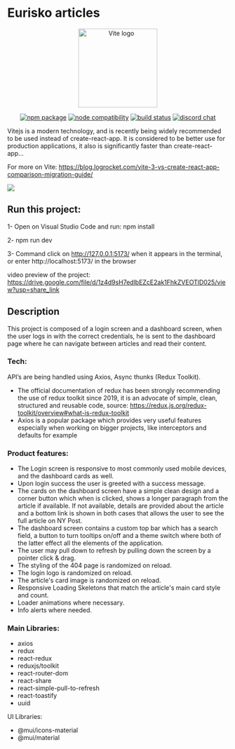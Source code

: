 # Eurisko articles

<p align="center">
  <a href="https://vitejs.dev" target="_blank" rel="noopener noreferrer">
    <img width="180" src="https://vitejs.dev/logo.svg" alt="Vite logo">
  </a>
</p>



<div align="center">
  <p>
  <a href="https://npmjs.com/package/vite"><img src="https://img.shields.io/npm/v/vite.svg" alt="npm package"></a>
  <a href="https://nodejs.org/en/about/releases/"><img src="https://img.shields.io/node/v/vite.svg" alt="node compatibility"></a>
  <a href="https://github.com/vitejs/vite/actions/workflows/ci.yml"><img src="https://github.com/vitejs/vite/actions/workflows/ci.yml/badge.svg?branch=main" alt="build status"></a>
  <a href="https://chat.vitejs.dev"><img src="https://img.shields.io/badge/chat-discord-blue?style=flat&logo=discord" alt="discord chat"></a>
</p>
  </div>


Vitejs is a modern technology, and is recently being widely recommended to be used instead of create-react-app. It is considered to be better use for production applications, it also is significantly faster than create-react-app…

For more on Vite: https://blog.logrocket.com/vite-3-vs-create-react-app-comparison-migration-guide/

<a href="https://axios-http.com" rel="nofollow" align="center" justify-content="center">
  <img src="https://camo.githubusercontent.com/272811d860f3fab0dd8ff0690e2ca36afbf0c96ad44100b8d42dfdce8511679b/68747470733a2f2f6178696f732d687474702e636f6d2f6173736574732f6c6f676f2e737667" data-canonical-src="https://axios-http.com/assets/logo.svg" style="max-width: 100%;">
</a>

## Run this project:

1- Open on Visual Studio Code and run: npm install 

2- npm run dev

3- Command click on http://127.0.0.1:5173/ when it appears in the terminal, or enter http://localhost:5173/ in the browser

video preview of the project: https://drive.google.com/file/d/1z4d9sH7edlbEZcE2ak1FhkZVEOTlD025/view?usp=share_link

## Description
This project is composed of a login screen and a dashboard screen, when the user logs in with the correct credentials, he is sent to the dashboard page where he can navigate between articles and read their content.

### Tech: 
API’s are being handled using Axios, Async thunks (Redux Toolkit). 
- The official documentation of redux has been strongly recommending the use of redux toolkit since 2019, it is an advocate of simple, clean, structured and reusable code, source: https://redux.js.org/redux-toolkit/overview#what-is-redux-toolkit
- Axios is a popular package which provides very useful features especially when working on bigger projects, like interceptors and defaults for example

### Product features:
- The Login screen is responsive to most commonly used mobile devices, and the dashboard cards as well.
- Upon login success the user is greeted with a success message.
- The cards on the dashboard screen have a simple clean design and a corner button which when is clicked, shows a longer paragraph from the article if available. If not available, details are provided about the article and a bottom link is shown in both cases that allows the user to see the full article on NY Post.
- The dashboard screen contains a custom top bar which has a search field, a button to turn tooltips on/off and a theme switch where both of the latter effect all the elements of the application.
- The user may pull down to refresh by pulling down the screen by a pointer click & drag.
- The styling of the 404 page is randomized on reload.
- The login logo is randomized on reload.
- The article's card image is randomized on reload.
- Responsive Loading Skeletons that match the article's main card style and count.
- Loader animations where necessary.
- Info alerts where needed.

### Main Libraries:
- axios
- redux
- react-redux
- reduxjs/toolkit
- react-router-dom
- react-share
- react-simple-pull-to-refresh
- react-toastify
- uuid

UI Libraries:
- @mui/icons-material
- @mui/material












